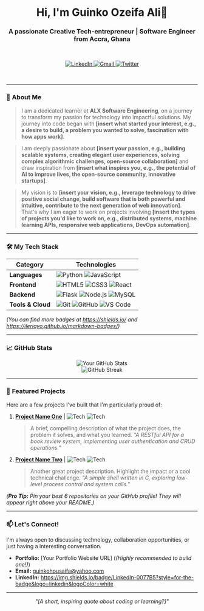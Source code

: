 <h1 align="center">Hi, I'm Guinko Ozeifa Ali👋</h1>
<h3 align="center">A passionate Creative Tech-entrepreneur | Software Engineer from Accra, Ghana</h3>
<br>

<p align="center">
  <a href="https://www.linkedin.com/in/guinko-ozeifa-ali-9a06802a5?utm_source=share&utm_campaign=share_via&utm_content=profile&utm_medium=ios_app">
    <img src="https://img.shields.io/badge/LinkedIn-0077B5?style=for-the-badge&logo=linkedin&logoColor=white" alt="LinkedIn">
  </a>
  <a href="guinkohousaifa@gmail.com">
    <img src="https://img.shields.io/badge/Gmail-D14836?style=for-the-badge&logo=gmail&logoColor=white" alt="Gmail">
  </a>
  <a href="[Your Twitter or other social media URL]">
    <img src="https://img.shields.io/badge/Twitter-1DA1F2?style=for-the-badge&logo=twitter&logoColor=white" alt="Twitter">
  </a>
</p>
<br>

---

### 🚀 **About Me**

> I am a dedicated learner at **ALX Software Engineering**, on a journey to transform my passion for technology into impactful solutions. My journey into code began with **[insert what started your interest, e.g., a desire to build, a problem you wanted to solve, fascination with how apps work]**.

> I am deeply passionate about **[insert your passion, e.g., building scalable systems, creating elegant user experiences, solving complex algorithmic challenges, open-source collaboration]** and draw inspiration from **[insert what inspires you, e.g., the potential of AI to improve lives, the open-source community, innovative startups]**.

> My vision is to **[insert your vision, e.g., leverage technology to drive positive social change, build software that is both powerful and intuitive, contribute to the next generation of web innovation]**. That's why I am eager to work on projects involving **[insert the types of projects you'd like to work on, e.g., distributed systems, machine learning APIs, responsive web applications, DevOps automation]**.

---

### 🛠️ **My Tech Stack**

| Category          | Technologies                                                                                                                                                                                                                                                                                                                              |
| ----------------- | ----------------------------------------------------------------------------------------------------------------------------------------------------------------------------------------------------------------------------------------------------------------------------------------------------------------------------------------- |
| **Languages**     | ![Python](https://img.shields.io/badge/python-3670A0?style=for-the-badge&logo=python&logoColor=ffdd54) ![JavaScript](https://img.shields.io/badge/javascript-%23323330.svg?style=for-the-badge&logo=javascript&logoColor=%23F7DF1E) |
| **Frontend**      | ![HTML5](https://img.shields.io/badge/html5-%23E34F26.svg?style=for-the-badge&logo=html5&logoColor=white) ![CSS3](https://img.shields.io/badge/css3-%231572B6.svg?style=for-the-badge&logo=css3&logoColor=white) ![React](https://img.shields.io/badge/react-%2320232a.svg?style=for-the-badge&logo=react&logoColor=%2361DAFB)            |
| **Backend**       | ![Flask](https://img.shields.io/badge/flask-%23000.svg?style=for-the-badge&logo=flask&logoColor=white) ![Node.js](https://img.shields.io/badge/node.js-6DA55F?style=for-the-badge&logo=node.js&logoColor=white) ![MySQL](https://img.shields.io/badge/mysql-%2300f.svg?style=for-the-badge&logo=mysql&logoColor=white)                   |
| **Tools & Cloud** | ![Git](https://img.shields.io/badge/git-%23F05033.svg?style=for-the-badge&logo=git&logoColor=white) ![GitHub](https://img.shields.io/badge/github-%23121011.svg?style=for-the-badge&logo=github&logoColor=white) ![VS Code](https://img.shields.io/badge/VS%20Code-0078d7.svg?style=for-the-badge&logo=visual-studio-code&logoColor=white)                |

*(You can find more badges at https://shields.io/ and https://ileriayo.github.io/markdown-badges/)*

---

### 📈 **GitHub Stats**

<p align="center">
  <img src="https://github-readme-stats.vercel.app/api?username=[YOUR_GITHUB_USERNAME]&show_icons=true&theme=radical&hide_border=true" alt="Your GitHub Stats" />
  <br>
  <img src="https://github-readme-streak-stats.herokuapp.com/?user=[YOUR_GITHUB_USERNAME]&theme=radical&hide_border=true" alt="GitHub Streak" />
</p>

---

### 🌟 **Featured Projects**

Here are a few projects I've built that I'm particularly proud of:

1.  **[Project Name One](https://github.com/your-username/project-one)** | ![Tech](https://img.shields.io/badge/Python-Flask-green) ![Tech](https://img.shields.io/badge/MySQL-Database-blue)
    > A brief, compelling description of what the project does, the problem it solves, and what you learned. *"A RESTful API for a book review system, implementing user authentication and CRUD operations."*

2.  **[Project Name Two](https://github.com/your-username/project-two)** | ![Tech](https://img.shields.io/badge/React-Frontend-61DAFB) ![Tech](https://img.shields.io/badge/C-Backend-00599C)
    > Another great project description. Highlight the impact or a cool technical challenge. *"A simple shell written in C, exploring low-level process control and system calls."*

*(**Pro Tip:** Pin your best 6 repositories on your GitHub profile! They will appear right above your README.)*

---

### 📫 **Let's Connect!**

I'm always open to discussing technology, collaboration opportunities, or just having a interesting conversation.

-   **Portfolio:** [Your Portfolio Website URL] (*(Highly recommended to build one!)*)
-   **Email:** guinkohousaifa@yahoo.com
-   **LinkedIn:** https://img.shields.io/badge/LinkedIn-0077B5?style=for-the-badge&logo=linkedin&logoColor=white

---

<p align="center">
 <!-- <img src="https://komarev.com/ghpvc/?username=[YOUR_GITHUB_USERNAME]&label=Profile%20Views&color=0e75b6&style=flat" alt="Profile View Counter" />
</p>--->
<p align="center"><i>"[A short, inspiring quote about coding or learning?]"</i></p>
